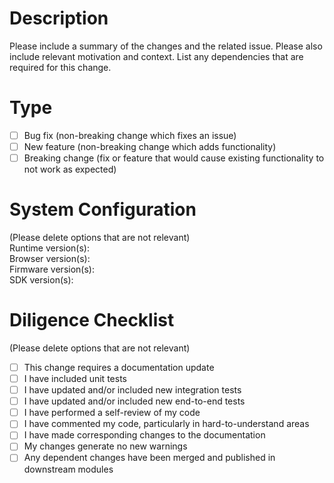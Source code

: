 # Description
Please include a summary of the changes and the related issue. Please also include relevant motivation and context. List any dependencies that are required for this change. 

# Type
- [ ] Bug fix (non-breaking change which fixes an issue)
- [ ] New feature (non-breaking change which adds functionality)
- [ ] Breaking change (fix or feature that would cause existing functionality to not work as expected)

# System Configuration
(Please delete options that are not relevant)  
Runtime version(s):  
Browser version(s):  
Firmware version(s):  
SDK version(s): 

# Diligence Checklist
(Please delete options that are not relevant)
- [ ] This change requires a documentation update 
- [ ] I have included unit tests
- [ ] I have updated and/or included new integration tests
- [ ] I have updated and/or included new end-to-end tests
- [ ] I have performed a self-review of my code
- [ ] I have commented my code, particularly in hard-to-understand areas
- [ ] I have made corresponding changes to the documentation
- [ ] My changes generate no new warnings
- [ ] Any dependent changes have been merged and published in downstream modules
